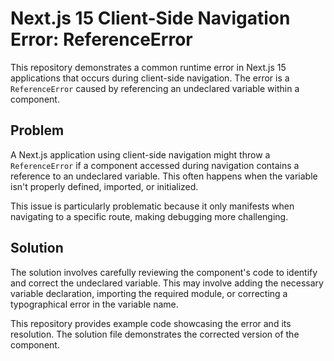 # Next.js 15 Client-Side Navigation Error: ReferenceError

This repository demonstrates a common runtime error in Next.js 15 applications that occurs during client-side navigation.  The error is a `ReferenceError` caused by referencing an undeclared variable within a component.

## Problem

A Next.js application using client-side navigation might throw a `ReferenceError` if a component accessed during navigation contains a reference to an undeclared variable. This often happens when the variable isn't properly defined, imported, or initialized.

This issue is particularly problematic because it only manifests when navigating to a specific route, making debugging more challenging.

## Solution

The solution involves carefully reviewing the component's code to identify and correct the undeclared variable.  This may involve adding the necessary variable declaration, importing the required module, or correcting a typographical error in the variable name.

This repository provides example code showcasing the error and its resolution.  The solution file demonstrates the corrected version of the component.